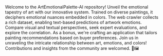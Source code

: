 Welcome to the ArtEmotionalPalette-AI repository! Unveil the emotional tapestry of art with our innovative system. Trained on diverse paintings, it deciphers emotional nuances embedded in colors. The web crawler collects a rich dataset, enabling text-based predictions of artwork emotions. Compare visual and textual perspectives, seek expert evaluations, and explore the correlation. As a bonus, we're crafting an application that tailors painting recommendations based on buyer preferences. Join us in unraveling the intricate relationship between art, emotions, and colors! Contributions and insights from the community are welcomed. 🚀🖼️